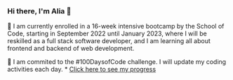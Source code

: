 ### Hi there, I'm Alia 👋

🌱 I am currently enrolled in a 16-week intensive bootcamp by the School of Code, starting in September 2022 until January 2023, where I will be reskilled as a full stack software developer, and I am learning all about frontend and backend of web development. 

🔭 I am commited to the #100DaysofCode challenge. I will update my coding activities each day. * [Click here to see my progress](https://github.com/aliafarhana88/100-days-of-code/blob/master/log.md)

#


<!--
**aliafarhana88/aliafarhana88** is a ✨ _special_ ✨ repository because its `README.md` (this file) appears on your GitHub profile.

Here are some ideas to get you started:

- 🔭 I’m currently working on ...
- 🌱 I’m currently learning ...
- 👯 I’m looking to collaborate on ...
- 🤔 I’m looking for help with ...
- 💬 Ask me about ...
- 📫 How to reach me: ...
- 😄 Pronouns: ...
- ⚡ Fun fact: ...
-->
